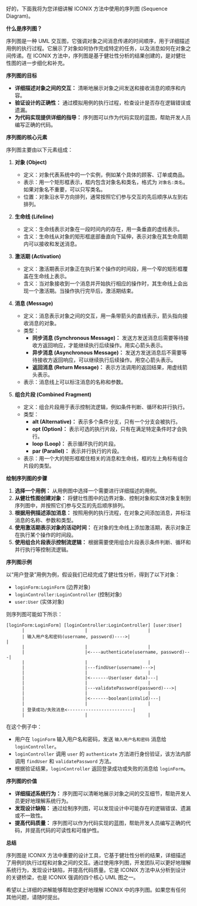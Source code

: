 好的，下面我将为您详细讲解 ICONIX 方法中使用的序列图 (Sequence Diagram)。

**什么是序列图？**

序列图是一种 UML 交互图，它强调对象之间消息传递的时间顺序，用于详细描述用例的执行过程。它展示了对象如何协作完成特定的任务，以及消息如何在对象之间传递。在 ICONIX 方法中，序列图是基于健壮性分析的结果创建的，是对健壮性图的进一步细化和补充。

**序列图的目标**

- **详细描述对象之间的交互：** 清晰地展示对象之间发送和接收消息的顺序和内容。
- **验证设计的正确性：** 通过模拟用例的执行过程，检查设计是否存在逻辑错误或遗漏。
- **为代码实现提供详细的指导：** 序列图可以作为代码实现的蓝图，帮助开发人员编写正确的代码。

**序列图的核心元素**

序列图主要由以下元素组成：

1. **对象 (Object)**
    
    - 定义：对象代表系统中的一个实例，例如某个具体的顾客、订单或商品。
    - 表示：用一个矩形框表示，框内包含对象名和类名，格式为 `对象名:类名`。如果对象名不重要，可以只写类名。
    - 位置：对象沿水平方向排列，通常按照它们参与交互的先后顺序从左到右排列。
2. **生命线 (Lifeline)**
    
    - 定义：生命线表示对象在一段时间内的存在，用一条垂直的虚线表示。
    - 含义：生命线从对象的矩形框底部垂直向下延伸，表示对象在其生命周期内可以接收和发送消息。
3. **激活期 (Activation)**
    
    - 定义：激活期表示对象正在执行某个操作的时间段，用一个窄的矩形框覆盖在生命线上表示。
    - 含义：当对象接收到一个消息并开始执行相应的操作时，其生命线上会出现一个激活期。当操作执行完毕后，激活期结束。
4. **消息 (Message)**
    
    - 定义：消息表示对象之间的交互，用一条带箭头的直线表示，箭头指向接收消息的对象。
    - 类型：
        - **同步消息 (Synchronous Message)：** 发送方发送消息后需要等待接收方返回响应，才能继续执行后续操作。用实心箭头表示。
        - **异步消息 (Asynchronous Message)：** 发送方发送消息后不需要等待接收方返回响应，可以继续执行后续操作。用空心箭头表示。
        - **返回消息 (Return Message)：** 表示方法调用的返回结果，用虚线箭头表示。
    - 表示：消息线上可以标注消息的名称和参数。
5. **组合片段 (Combined Fragment)**
    
    - 定义：组合片段用于表示控制流逻辑，例如条件判断、循环和并行执行。
    - 类型：
        - **alt (Alternative)：** 表示多个条件分支，只有一个分支会被执行。
        - **opt (Option)：** 表示可选的执行片段，只有在满足特定条件时才会执行。
        - **loop (Loop)：** 表示循环执行的片段。
        - **par (Parallel)：** 表示并行执行的片段。
    - 表示：用一个大的矩形框框住相关的消息和生命线，框的左上角标有组合片段的类型。

**绘制序列图的步骤**

1. **选择一个用例：** 从用例图中选择一个需要进行详细描述的用例。
2. **从健壮性图创建对象：** 将健壮性图中的边界对象、控制对象和实体对象复制到序列图中，并按照它们参与交互的先后顺序排列。
3. **根据用例描述添加消息：** 按照用例的执行流程，在对象之间添加消息，并标注消息的名称、参数和类型。
4. **使用激活期表示对象的活动时间：** 在对象的生命线上添加激活期，表示对象正在执行某个操作的时间段。
5. **使用组合片段表示控制流逻辑：** 根据需要使用组合片段表示条件判断、循环和并行执行等控制流逻辑。

**序列图示例**

以“用户登录”用例为例，假设我们已经完成了健壮性分析，得到了以下对象：

- `loginForm:LoginForm` (边界对象)
- `loginController:LoginController` (控制对象)
- `user:User` (实体对象)

则序列图可能如下所示：

```
[loginForm:LoginForm] [loginController:LoginController] [user:User]
      |                       |                       |
      | 输入用户名和密码(username, password)---->|                       |
      |                       |                       |
      |                       |<----authenticate(username, password)---|
      |                       |                       |
      |                       |---findUser(username)--->|
      |                       |                       |
      |                       |<-------User(user data)---|
      |                       |                       |
      |                       |---validatePassword(password)--->|
      |                       |                       |
      |                       |<-------boolean(isValid)---|
      |                       |                       |
      | 登录成功/失败消息<-------------------------|
      |                       |                       |
```

在这个例子中：

- 用户在 `loginForm` 输入用户名和密码，发送 `输入用户名和密码` 消息给 `loginController`。
- `loginController` 调用 `user` 的 `authenticate` 方法进行身份验证，该方法内部调用 `findUser` 和 `validatePassword` 方法。
- 根据验证结果，`loginController` 返回登录成功或失败的消息给 `loginForm`。

**序列图的价值**

- **详细描述系统行为：** 序列图可以清晰地展示对象之间的交互细节，帮助开发人员更好地理解系统行为。
- **发现设计缺陷：** 通过绘制序列图，可以发现设计中可能存在的逻辑错误、遗漏或不一致性。
- **提高代码质量：** 序列图可以作为代码实现的蓝图，帮助开发人员编写正确的代码，并提高代码的可读性和可维护性。

**总结**

序列图是 ICONIX 方法中重要的设计工具，它基于健壮性分析的结果，详细描述了用例的执行过程和对象之间的交互。通过使用序列图，开发团队可以更好地理解系统行为，发现设计缺陷，并提高代码质量。它是 ICONIX 方法中从分析到设计的关键桥梁，也是 ICONIX 强调的四个核心 UML 图之一。

希望以上详细的讲解能够帮助您更好地理解 ICONIX 中的序列图。如果您有任何其他问题，请随时提出。